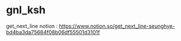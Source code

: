 # gnl_ksh
get_next_line
notion : https://www.notion.so/get_next_line-seunghye-bd4ba3da75684f08b06df55501d3101f
